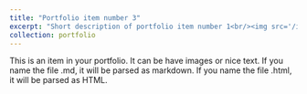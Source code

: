 ```yaml
---
title: "Portfolio item number 3"
excerpt: "Short description of portfolio item number 1<br/><img src='/images/profile_myself.png'>"
collection: portfolio
---
```


This is an item in your portfolio. It can be have images or nice text. If you name the file .md, it will be parsed as markdown. If you name the file .html, it will be parsed as HTML. 
